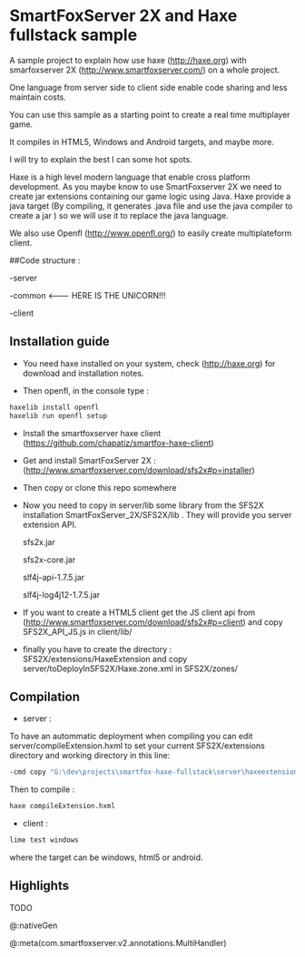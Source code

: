 # SmartFoxServer 2X and Haxe fullstack sample

A sample project to explain how use haxe (http://haxe.org) with smarfoxserver 2X (http://www.smartfoxserver.com/) on a whole project.

One language from server side to client side enable code sharing and less maintain costs.

You can use this sample as a starting point to create a real time multiplayer game.

It compiles in HTML5, Windows and Android targets, and maybe more.

I will try to explain the best I can some hot spots.

Haxe is a high level modern language that enable cross platform development.
As you maybe know to use SmartFoxserver 2X we need to create jar extensions containing our game logic using Java. Haxe provide a java target (By compiling, it generates .java file and use the java compiler to create a jar ) so we will use it to replace the java language.

We also use Openfl (http://www.openfl.org/) to easily create multiplateform client.

##Code structure :

-server

-common <--- HERE IS THE UNICORN!!!

-client

## Installation guide

- You need haxe installed on your system, check (http://haxe.org) for download and installation notes.

- Then openfl, in the console type :
```sh
haxelib install openfl
haxelib run openfl setup
```

- Install the smartfoxserver haxe client (https://github.com/chapatiz/smartfox-haxe-client)

- Get and install SmartFoxServer 2X : (http://www.smartfoxserver.com/download/sfs2x#p=installer)

- Then copy or clone this repo somewhere

- Now you need to copy in server/lib some library from the SFS2X installation SmartFoxServer_2X/SFS2X/lib .
They will provide you server extension API.

 	sfs2x.jar
  
	sfs2x-core.jar
  
	slf4j-api-1.7.5.jar
  
	slf4j-log4j12-1.7.5.jar
	

  
- If you want to create a HTML5 client get the JS client api from (http://www.smartfoxserver.com/download/sfs2x#p=client)
and copy SFS2X_API_JS.js in client/lib/

- finally you have to create the directory : SFS2X/extensions/HaxeExtension and copy server/toDeployInSFS2X/Haxe.zone.xml in SFS2X/zones/

## Compilation

 - server :
 
 To have an autommatic deployment when compiling you can edit server/compileExtension.hxml to set your current SFS2X/extensions directory and working directory in this line:
 ```sh
 -cmd copy "G:\dev\projects\smartfox-haxe-fullstack\server\haxeextension\haxeextension-Debug.jar" "G:\dev\tools\SmartFoxServer_2X\SFS2X\extensions\HaxeExtension\"
  ```
 Then to compile :
 
 ```sh
 haxe compileExtension.hxml
 ```
 - client :
 
  ```sh
 lime test windows
 ```
 
 where the target can be windows, html5 or android.
 
## Highlights

TODO

@:nativeGen

@:meta(com.smartfoxserver.v2.annotations.MultiHandler)
